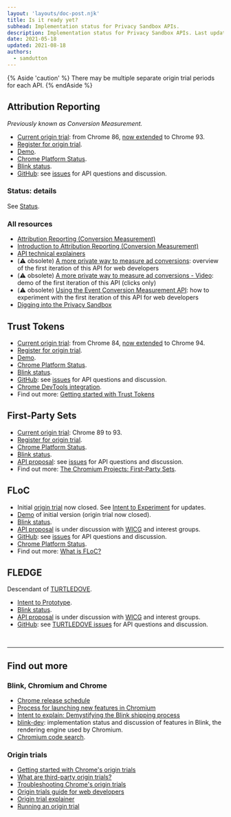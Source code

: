 ```yaml
---
layout: 'layouts/doc-post.njk'
title: Is it ready yet?
subhead: Implementation status for Privacy Sandbox APIs.
description: Implementation status for Privacy Sandbox APIs. Last updated 2021-05-18.
date: 2021-05-18
updated: 2021-08-18
authors:
  - samdutton
---
```


{% Aside 'caution' %}
There may be multiple separate origin trial periods for each API.
{% endAside %}

## Attribution Reporting

_Previously known as Conversion Measurement._

- [Current origin trial](https://web.dev/origin-trials/): from Chrome 86, [now extended](https://groups.google.com/u/1/a/chromium.org/g/attribution-reporting-api-dev/c/ZKf9T8sRqAM) to Chrome&nbsp;93. 
- [Register for origin
  trial](https://developer.chrome.com/origintrials/#/view_trial/3411476717733150721).
- [Demo](https://goo.gle/demo-event-level-conversion-measurement-api).
- [Chrome Platform Status](https://www.chromestatus.com/features/6412002824028160).
- [Blink
  status](https://groups.google.com/a/chromium.org/g/blink-dev/search?q=conversion%20measurement).
- [GitHub](https://github.com/WICG/conversion-measurement-api/): see
  [issues](https://github.com/WICG/conversion-measurement-api/issues) for API questions
  and discussion.

### Status: details

See [Status](/docs/privacy-sandbox/attribution-reporting-introduction/#status).

### All resources

- [Attribution Reporting (Conversion
  Measurement)](/docs/privacy-sandbox/attribution-reporting)
- [Introduction to Attribution Reporting (Conversion
  Measurement)](/docs/privacy-sandbox/attribution-reporting-introduction)
- [API technical explainers](https://github.com/WICG/conversion-measurement-api/)
- (⚠️ obsolete) [A more private way to measure ad
  conversions](https://web.dev/conversion-measurement/): overview of the first iteration
  of this API for web developers
- (⚠️ obsolete) [A more private way to measure ad conversions -
  Video](https://www.youtube.com/watch?v=jcDfOoWwZcM): demo of the first iteration of this
  API (clicks only)
- (⚠️ obsolete) [Using the Event Conversion Measurement
  API](https://web.dev/using-conversion-measurement/): how to experiment with the first
  iteration of this API for web developers
- [Digging into the Privacy Sandbox](https://web.dev/digging-into-the-privacy-sandbox)

## Trust Tokens

- [Current origin trial](https://web.dev/origin-trials/): from Chrome 84, 
[now extended](https://groups.google.com/a/chromium.org/g/blink-dev/c/-W90wVkS0Ks/m/Jfh5-ZWpAQAJ) to Chrome 94.
- [Register for origin
  trial](https://developer.chrome.com/origintrials/#/view_trial/2479231594867458049).
- [Demo](https://trust-token-demo.glitch.me/).
- [Chrome Platform Status](https://www.chromestatus.com/feature/5078049450098688).
- [Blink
  status](https://groups.google.com/a/chromium.org/g/blink-dev/search?q=trust%tokens).
- [GitHub](https://github.com/WICG/trust-token-api): see
  [issues](https://github.com/WICG/trust-token-api/issues) for API questions and
  discussion.
- [Chrome DevTools
  integration](https://developers.google.com/web/updates/2021/01/devtools?utm_source=devtools#trust-token).
- Find out more: [Getting started with Trust Tokens](https://web.dev/trust-tokens/)

## First-Party Sets

- [Current origin trial](https://web.dev/origin-trials/): Chrome 89 to 93.
- [Register for origin
  trial](https://developer.chrome.com/origintrials/#/view_trial/988540118207823873).
- [Chrome Platform Status](https://chromestatus.com/feature/5640066519007232).
- [Blink
  status](https://groups.google.com/a/chromium.org/g/blink-dev/search?q=first-party%20sets).
- [API proposal](https://github.com/privacycg/first-party-sets): see
  [issues](hhttps://github.com/privacycg/first-party-sets/issues) for API questions and
  discussion.
- Find out more: [The Chromium Projects: First-Party
  Sets](https://www.chromium.org/updates/first-party-sets).

## FLoC

- Initial [origin trial](https://web.dev/origin-trials) now closed. See [Intent to
  Experiment](https://groups.google.com/a/chromium.org/g/blink-dev/c/MmijXrmwrJs) for
  updates.
- [Demo](https://floc.glitch.me/) of initial version (origin trial now closed).
- [Blink status](https://groups.google.com/a/chromium.org/g/blink-dev/search?q=floc).
- [API proposal](https://github.com/WICG/floc) is under discussion with
  [WICG](https://www.w3.org/community/wicg/) and interest groups.
- [GitHub](https://github.com/WICG/floc): see
  [issues](https://github.com/WICG/floc/issues) for API questions and discussion.
- [Chrome Platform Status](https://www.chromestatus.com/features/5710139774468096).
- Find out more: [What is FLoC?](https://web.dev/floc/)

## FLEDGE

Descendant of [TURTLEDOVE](https://github.com/WICG/turtledove).

- [Intent to
  Prototype](https://groups.google.com/a/chromium.org/g/blink-dev/c/w9hm8eQCmNI/m/LqT59250CAAJ).
- [Blink status](https://groups.google.com/a/chromium.org/g/blink-dev/search?q=fledge).
- [API proposal](https://github.com/WICG/turtledove/blob/main/FLEDGE.md) is under
  discussion with [WICG](https://www.w3.org/community/wicg/) and interest groups.
- [GitHub](https://github.com/WICG/turtledove/blob/main/FLEDGE.md): see [TURTLEDOVE
  issues](https://github.com/WICG/turtledove/issues) for API questions and discussion.

<br>

---

## Find out more

### Blink, Chromium and Chrome

- [Chrome release schedule](https://www.chromestatus.com/features/schedule)
- [Process for launching new features in
  Chromium](https://www.chromium.org/blink/launching-features)
- [Intent to explain: Demystifying the Blink shipping
  process](https://www.youtube.com/watch?time_continue=291&v=y3EZx_b-7tk)
- [blink-dev](https://groups.google.com/a/chromium.org/g/blink-dev/): implementation
  status and discussion of features in Blink, the rendering engine used by Chromium.
- [Chromium code search](https://source.chromium.org/).

### Origin trials

- [Getting started with Chrome's origin trials](https://web.dev/origin-trials/)
- [What are third-party origin trials?](https://web.dev/third-party-origin-trials)
- [Troubleshooting Chrome's origin trials](https://developer.chrome.com/blog/origin-trial-troubleshooting/)
- [Origin trials guide for web
  developers](https://github.com/GoogleChrome/OriginTrials/blob/gh-pages/developer-guide.md)
- [Origin trial
  explainer](https://github.com/GoogleChrome/OriginTrials/blob/gh-pages/explainer.md)
- [Running an origin
  trial](https://www.chromium.org/blink/origin-trials/running-an-origin-trial)
